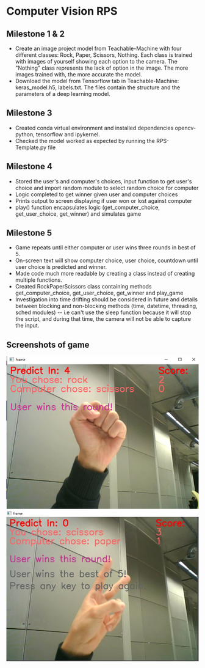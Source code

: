 # Computer Vision RPS
## Milestone 1 & 2
* Create an image project model from Teachable-Machine with four different classes: Rock, Paper, Scissors, Nothing. Each class is trained with images of yourself showing each option to the camera. The "Nothing" class represents the lack of option in the image. The more images trained with, the more accurate the model.
* Download the model from Tensorflow tab in Teachable-Machine: keras_model.h5, labels.txt. The files contain the structure and the parameters of a deep learning model.

## Milestone 3
* Created conda virtual environment and installed dependencies opencv-python, tensorflow and ipykernel.
* Checked the model worked as expected by running the RPS-Template.py file

## Milestone 4
* Stored the user's and computer's choices, input function to get user's choice and import random module to select random choice for computer
* Logic completed to get winner given user and computer choices
* Prints output to screen displaying if user won or lost against computer
* play() function encapsulates logic (get_computer_choice, get_user_choice, get_winner) and simulates game

## Milestone 5
* Game repeats until either computer or user wins three rounds in best of 5.
* On-screen text will show computer choice, user choice, countdown until user choice is predicted and winner.
* Made code much more readable by creating a class instead of creating multiple functions.
* Created RockPaperScissors class containing methods get_computer_choice, get_user_choice, get_winner and play_game
* Investigation into time drifting should be considered in future and details between blocking and non-blocking methods (time, datetime, threading, sched modules) -- i.e can't use the sleep function because it will stop the script, and during that time, the camera will not be able to capture the input.

## Screenshots of game

![Start Game](assets/start_game.png?raw=true "Start Game Img")
![End Game](assets/end_game.jpg?raw=true "End Game Img")